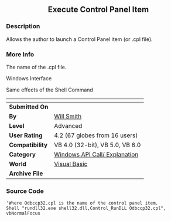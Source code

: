 ﻿<div align="center">

## Execute Control Panel Item


</div>

### Description

Allows the author to launch a Control Panel item (or .cpl file).
 
### More Info
 
The name of the .cpl file.

Windows Interface

Same effects of the Shell Command


<span>             |<span>
---                |---
**Submitted On**   |
**By**             |[Will Smith](https://github.com/Planet-Source-Code/PSCIndex/blob/master/ByAuthor/will-smith.md)
**Level**          |Advanced
**User Rating**    |4.2 (67 globes from 16 users)
**Compatibility**  |VB 4\.0 \(32\-bit\), VB 5\.0, VB 6\.0
**Category**       |[Windows API Call/ Explanation](https://github.com/Planet-Source-Code/PSCIndex/blob/master/ByCategory/windows-api-call-explanation__1-39.md)
**World**          |[Visual Basic](https://github.com/Planet-Source-Code/PSCIndex/blob/master/ByWorld/visual-basic.md)
**Archive File**   |[](https://github.com/Planet-Source-Code/will-smith-execute-control-panel-item__1-5185/archive/master.zip)





### Source Code

```
'Where Odbccp32.cpl is the name of the control panel item.
Shell "rundll32.exe shell32.dll,Control_RunDLL Odbccp32.cpl", vbNormalFocus
```

